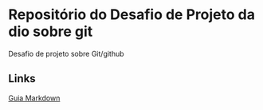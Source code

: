 # Repositório do Desafio de Projeto da dio sobre git 
Desafio de projeto sobre Git/github


## Links 
[Guia Markdown](https://www.markdownguide.org/getting-started/)
